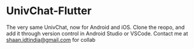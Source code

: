 # UnivChat-Flutter
The very same UnivChat, now for Android and iOS.
Clone the reopo, and add it through version control in Android Studio or VSCode.
Contact me at shaan.idtindia@gmail.com for collab
